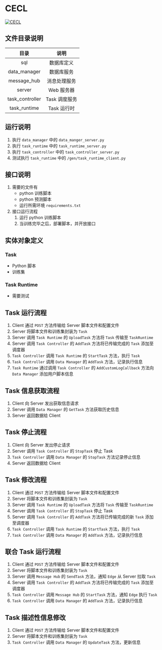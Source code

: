 # CECL

[![CECL](https://github.com/wingsjj/CECL/workflows/Python%20application/badge.svg)](https://github.com/wingsjj/CECL/actions)

## 文件目录说明

| 目录 | 说明 |
| :------: | :------:
| sql | 数据库定义 |
| data_manager | 数据库服务 |
| message_hub | 消息处理服务 |
| server | Web 服务器 |
| task_controller | Task 调度服务 |
| task_runtime | Task 运行时 |

## 运行说明
1. 执行 `data_manager` 中的 `data_manger_server.py`
2. 执行 `task_runtime` 中的 `task_runtime_server.py`
3. 执行 `task_controller` 中的 `task_controller_server.py`
4. 测试执行 `task_runtime` 中的 `/gen/task_runtime_client.py`

## 接口说明
1. 需要的文件有
   - python 训练脚本
   - python 预测脚本
   - 运行所需环境 `requirements.txt`
2. 接口运行流程
   1. 运行 python 训练脚本
   2. 当训练完毕之后，部署脚本，并开放接口

## 实体对象定义

### Task

- Python 脚本
- 训练集

### Task Runtime

- 需要测试

## Task 运行流程

1. Client 通过 `POST` 方法传输给 Server 脚本文件和配置文件
2. Server 将脚本文件和训练集封装为 `Task`
3. Server 调用 `Task Runtime` 的 `UploadTask` 方法将 `Task` 传输至 `TaskRuntime`
4. Server 调用 `Task Controller` 的 `AddTask` 方法将已传输完成的 `Task` 添加至调度器
5. `Task Controller` 调用 `Task Runtime` 的 `StartTask` 方法，执行 `Task`
6. `Task Controller` 调用 `Data Manager` 的 `AddTask` 方法，记录执行信息
7. `Task Runtime` 通过调用 `Task Controller` 的 `AddCustomLogCallback` 方法向 `Data Manager` 添加用户脚本信息

## Task 信息获取流程

1. Client 向 Server 发出获取信息请求
2. Server 调用 `Data Manager` 的 `GetTask` 方法获取历史信息
3. Server 返回数据给 Client

## Task 停止流程

1. Client 向 Server 发出停止请求
2. Server 调用 `Task Controller` 的 `StopTask` 停止 Task
3. `Task Controller` 调用 `Data Manager` 的 `StopTask` 方法记录停止信息
4. Server 返回数据给 Client

## Task 修改流程

1. Client 通过 `POST` 方法传输给 Server 脚本文件和配置文件
2. Server 将脚本文件和训练集封装为 `Task`
3. Server 调用 `Task Runtime` 的 `UploadTask` 方法将 `Task` 传输至 `TaskRuntime`
4. Server 调用 `Task Controller` 的 `StopTask` 停止 Task
4. Server 调用 `Task Controller` 的 `AddTask` 方法将已传输完成的新 `Task` 添加至调度器
5. `Task Controller` 调用 `Task Runtime` 的 `StartTask` 方法，执行 `Task`
6. `Task Controller` 调用 `Data Manager` 的 `AddTask` 方法，记录执行信息

## 联合 Task 运行流程

1. Client 通过 `POST` 方法传输给 Server 脚本文件和配置文件
2. Server 将脚本文件和训练集封装为 `Task`
3. Server 调用 `Message Hub` 的 `SendTask` 方法，通知 `Edge` 从 Server 拉取 `Task`
4. Server 调用 `Task Controller` 的 `AddTask` 方法将已传输完成的 `Task` 添加至调度器
5. `Task Controller` 调用 `Message Hub` 的 `StartTask` 方法，通知 `Edge` 执行 `Task`
6. `Task Controller` 调用 `Data Manager` 的 `AddTask` 方法，记录执行信息

## Task 描述性信息修改

1. Client 通过 `POST` 方法传输给 Server 脚本文件和配置文件
2. Server 将脚本文件和训练集封装为 `Task`
3. `Task Controller` 调用 `Data Manager` 的 `UpdateTask` 方法，更新信息
